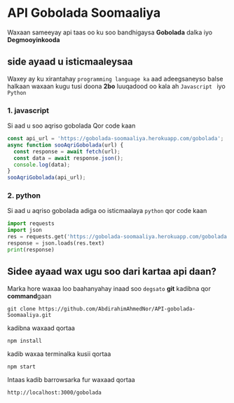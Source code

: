 # API Gobolada Soomaaliya

Waxaan sameeyay api taas oo ku soo bandhigaysa **Gobolada** dalka iyo **Degmooyinkooda** 

## side ayaad u isticmaaleysaa

Waxey ay ku xirantahay `programming language ka` aad adeegsaneyso balse halkaan waxaan kugu tusi doona **2bo** luuqadood oo kala ah `Javascript ` iyo `Python`

### 1. javascript

Si aad u soo aqriso gobolada Qor code kaan 

```javascript
const api_url = 'https://gobolada-soomaaliya.herokuapp.com/gobolada';
async function sooAqriGobolada(url) {
  const response = await fetch(url);
  const data = await response.json();
  console.log(data);
}
sooAqriGobolada(api_url);
```

### 2. python

Si aad u aqriso gobolada adiga oo isticmaalaya `python`  qor code kaan

```python
import requests
import json 
res = requests.get('https://gobolada-soomaaliya.herokuapp.com/gobolada')
response = json.loads(res.text)
print(response)
```

## Sidee ayaad wax ugu soo dari kartaa api daan?

Marka hore waxaa loo baahanyahay inaad soo `degsato` **git** kadibna qor **command**gaan 

```git
git clone https://github.com/AbdirahimAhmedNor/API-gobolada-Soomaaliya.git
```

kadibna waxaad qortaa 

```git
npm install
```

kadib waxaa terminalka kusii qortaa

```git
npm start
```

Intaas kadib barrowsarka fur waxaad qortaa 

```git
http://localhost:3000/gobolada
```


